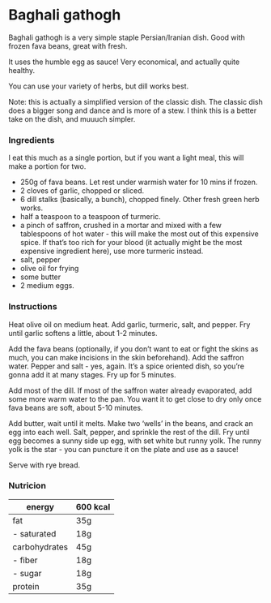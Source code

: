 # Baghali gathogh

Baghali gathogh is a very simple staple Persian/Iranian dish. Good with frozen fava beans, great with fresh.

It uses the humble egg as sauce! Very economical, and actually quite healthy.

You can use your variety of herbs, but dill works best.

Note: this is actually a simplified version of the classic dish. The classic dish does a bigger song and dance and is more of a stew.
I think this is a better take on the dish, and muuuch simpler.

### Ingredients

I eat this much as a single portion, but if you want a light meal, this will make a portion for two.

* 250g of fava beans. Let rest under warmish water for 10 mins if frozen.
* 2 cloves of garlic, chopped or sliced.
* 6 dill stalks (basically, a bunch), chopped finely. Other fresh green herb works.
* half a teaspoon to a teaspoon of turmeric.
* a pinch of saffron, crushed in a mortar and mixed with a few tablespoons of hot water - this will make the most
  out of this expensive spice. If that’s too rich for your blood (it actually might be the most expensive ingredient here), use more turmeric instead.
* salt, pepper
* olive oil for frying
* some butter
* 2 medium eggs.

### Instructions

Heat olive oil on medium heat. Add garlic, turmeric, salt, and pepper. Fry until garlic softens a little, about 1-2 minutes.

Add the fava beans (optionally, if you don’t want to eat or fight the skins as much, you can make incisions in the skin beforehand). Add
the saffron water. Pepper and salt - yes, again. It’s a spice oriented dish, so you’re gonna add it at many stages. Fry up for 5 minutes.

Add most of the dill. If most of the saffron water already evaporated, add some more warm water to the pan. You want it to get close to dry only
once fava beans are soft, about 5-10 minutes.

Add butter, wait until it melts. Make two ‘wells’ in the beans, and crack an egg into each well. Salt, pepper, and sprinkle the
rest of the dill. Fry until egg becomes a sunny side up egg,
with set white but runny yolk. The runny yolk is the star - you can puncture it on the plate and use as a sauce!

Serve with rye bread.

### Nutricion

| energy        | 600 kcal  |
| ---           | ---       |
| fat           | 35g       |
| - saturated   | 18g       |
| carbohydrates | 45g       |
| - fiber       | 18g       |
| - sugar       | 18g       |
| protein       | 35g       |

